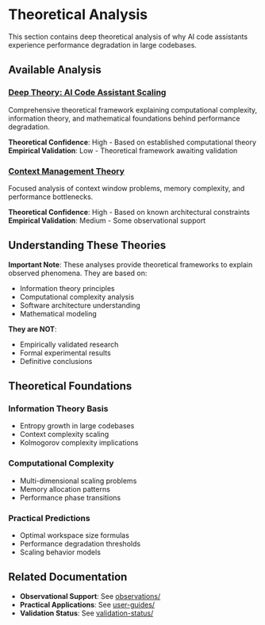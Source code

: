 # Theoretical Analysis

This section contains deep theoretical analysis of why AI code assistants experience performance degradation in large codebases.

## Available Analysis

### [Deep Theory: AI Code Assistant Scaling](copilot_deep_theory.md)
Comprehensive theoretical framework explaining computational complexity, information theory, and mathematical foundations behind performance degradation.

**Theoretical Confidence**: High - Based on established computational theory
**Empirical Validation**: Low - Theoretical framework awaiting validation

### [Context Management Theory](copilot_context_theory.md)
Focused analysis of context window problems, memory complexity, and performance bottlenecks.

**Theoretical Confidence**: High - Based on known architectural constraints
**Empirical Validation**: Medium - Some observational support

## Understanding These Theories

**Important Note**: These analyses provide theoretical frameworks to explain observed phenomena. They are based on:

- Information theory principles
- Computational complexity analysis
- Software architecture understanding
- Mathematical modeling

**They are NOT**:
- Empirically validated research
- Formal experimental results
- Definitive conclusions

## Theoretical Foundations

### Information Theory Basis
- Entropy growth in large codebases
- Context complexity scaling
- Kolmogorov complexity implications

### Computational Complexity
- Multi-dimensional scaling problems
- Memory allocation patterns
- Performance phase transitions

### Practical Predictions
- Optimal workspace size formulas
- Performance degradation thresholds
- Scaling behavior models

## Related Documentation

- **Observational Support**: See [observations/](../observations/)
- **Practical Applications**: See [user-guides/](../user-guides/)
- **Validation Status**: See [validation-status/](../validation-status/)